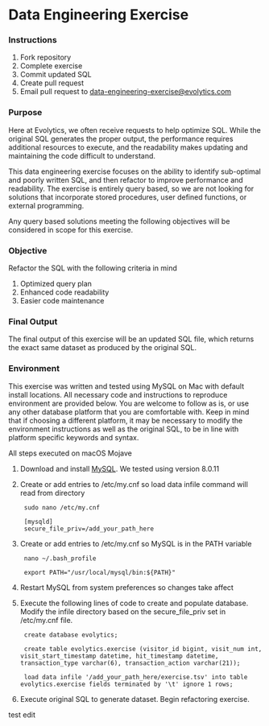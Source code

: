 # Data Engineering Exercise

### Instructions

1. Fork repository
1. Complete exercise
1. Commit updated SQL
1. Create pull request
1. Email pull request to data-engineering-exercise@evolytics.com

### Purpose

Here at Evolytics, we often receive requests to help optimize SQL. While the original SQL generates the proper output, the performance requires additional resources to execute, and the readability makes updating and maintaining the code difficult to understand.

This data engineering exercise focuses on the ability to identify sub-optimal and poorly written SQL, and then refactor to improve performance and readability. The exercise is entirely query based, so we are not looking for solutions that incorporate stored procedures, user defined functions, or external programming.

Any query based solutions meeting the following objectives will be considered in scope for this exercise.

### Objective

Refactor the SQL with the following criteria in mind

1. Optimized query plan
1. Enhanced code readability
1. Easier code maintenance

### Final Output

The final output of this exercise will be an updated SQL file, which returns the exact same dataset as produced by the original SQL.

### Environment

This exercise was written and tested using MySQL on Mac with default install locations. All necessary code and instructions to reproduce environment are provided below. You are welcome to follow as is, or use any other database platform that you are comfortable with. Keep in mind that if choosing a different platform, it may be necessary to modify the environment instructions as well as the original SQL, to be in line with platform specific keywords and syntax.

All steps executed on macOS Mojave

1. Download and install [MySQL](https://dev.mysql.com/downloads/mysql/). We tested using version 8.0.11

1. Create or add entries to /etc/my.cnf so load data infile command will read from directory

        sudo nano /etc/my.cnf

        [mysqld]
        secure_file_priv=/add_your_path_here

1. Create or add entries to /etc/my.cnf so MySQL is in the PATH variable

        nano ~/.bash_profile

        export PATH="/usr/local/mysql/bin:${PATH}"

1. Restart MySQL from system preferences so changes take affect
1. Execute the following lines of code to create and populate database. Modify the infile directory based on the secure_file_priv set in /etc/my.cnf file.

        create database evolytics;

        create table evolytics.exercise (visitor_id bigint, visit_num int, visit_start_timestamp datetime, hit_timestamp datetime, transaction_type varchar(6), transaction_action varchar(21));

        load data infile '/add_your_path_here/exercise.tsv' into table evolytics.exercise fields terminated by '\t' ignore 1 rows;

1. Execute original SQL to generate dataset. Begin refactoring exercise.

test edit
